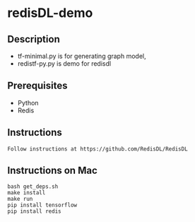 # redisDL-demo


## Description
- tf-minimal.py is for generating graph model,
- redistf-py.py is demo for redisdl

## Prerequisites
- Python
- Redis

## Instructions
```
Follow instructions at https://github.com/RedisDL/RedisDL
```

## Instructions on Mac
```
bash get_deps.sh
make install
make run
pip install tensorflow
pip install redis
```
